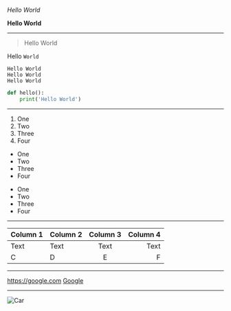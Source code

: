 *Hello World*

**Hello World**

---

> Hello World

Hello `World`

```
Hello World
Hello World
Hello World
```

```python
def hello():
    print('Hello World')
```

---

1. One
2. Two
3. Three
4. Four

- One
- Two
- Three
- Four

* One
* Two
* Three
* Four

---

| Column 1 | Column 2 | Column 3 | Column 4 |
| -------- | :-------- | :--------: | --------: |
| Text     | Text     | Text     | Text     |
|C|D|E|F|

---

<https://google.com>
[Google](https://google.com)

---

![Car](https://upload.wikimedia.org/wikipedia/commons/5/54/2020_Toyota_Highlander_XLE_AWD%2C_front.jpg)